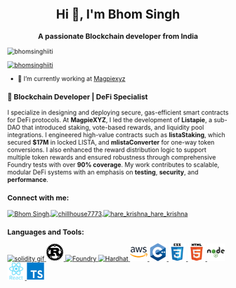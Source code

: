 <h1 align="center">Hi 👋, I'm Bhom Singh</h1>
<h3 align="center">A passionate Blockchain developer from India</h3>

<p align="left">
  <img src="https://komarev.com/ghpvc/?username=bhomsinghiiti&label=Profile%20views&color=0e75b6&style=flat" alt="bhomsinghiiti" />
</p>

<p align="left">
  <a href="https://github.com/ryo-ma/github-profile-trophy">
    <img src="https://github-profile-trophy.vercel.app/?username=bhomsinghiiti" alt="bhomsinghiiti" />
  </a>
</p>

- 🔭 I’m currently working at [Magpiexyz](https://www.magpiexyz.io/)

<h3 align="left">🚀 Blockchain Developer | DeFi Specialist</h3>

<p>
  I specialize in designing and deploying secure, gas-efficient smart contracts for DeFi protocols.
  At <strong>MagpieXYZ</strong>, I led the development of <strong>Listapie</strong>, a sub-DAO that introduced staking, vote-based rewards, and liquidity pool integrations.
  I engineered high-value contracts such as <strong>listaStaking</strong>, which secured <strong>$17M</strong> in locked LISTA, and <strong>mlistaConverter</strong> for one-way token conversions.
  I also enhanced the reward distribution logic to support multiple token rewards and ensured robustness through comprehensive Foundry tests with over <strong>90% coverage</strong>.
  My work contributes to scalable, modular DeFi systems with an emphasis on <strong>testing</strong>, <strong>security</strong>, and <strong>performance</strong>.
</p>

<h3 align="left">Connect with me:</h3>
<p align="left">
  <a href="https://www.linkedin.com/in/bhom-singh-3533861b7/" target="blank">
    <img align="center" src="https://raw.githubusercontent.com/rahuldkjain/github-profile-readme-generator/master/src/images/icons/Social/linked-in-alt.svg" alt="Bhom Singh" height="30" width="40" />
  </a>
  <a href="https://www.codechef.com/users/chillhouse7773" target="blank">
    <img align="center" src="https://cdn.jsdelivr.net/npm/simple-icons@3.1.0/icons/codechef.svg" alt="chillhouse7773" height="30" width="40" />
  </a>
  <a href="https://leetcode.com/u/hare_krishna_hare_krishna/" target="blank">
    <img align="center" src="https://raw.githubusercontent.com/rahuldkjain/github-profile-readme-generator/master/src/images/icons/Social/leet-code.svg" alt="hare_krishna_hare_krishna" height="30" width="40" />
  </a>
</p>

<h3 align="left">Languages and Tools:</h3>
<p align="left">
  <a href="https://soliditylang.org/" target="_blank" rel="noreferrer">
    <img src="https://media.tenor.com/fBrIx7wdCosAAAAM/solidity.gif" alt="solidity gif" width="40" height="40"/>
  </a>
<a href="https://www.rust-lang.org/" target="_blank" rel="noreferrer">
  <img src="https://raw.githubusercontent.com/rust-lang/rust-artwork/master/logo/rust-logo-blk.svg" alt="Rust" width="40" height="40"/>
</a>
 <a href="https://foundry-rs.gitbook.io/foundry/" target="_blank" rel="noreferrer">
  <img src="https://avatars.githubusercontent.com/u/99892494?s=200&v=4" alt="Foundry" width="40" height="40"/>
</a>
  <a href="https://hardhat.org/" target="_blank" rel="noreferrer">
  <img src="https://miro.medium.com/v2/0*-B8dzddK9QVUrV5_.png" alt="Hardhat" width="40" height="40"/>
</a>
  <a href="https://aws.amazon.com" target="_blank" rel="noreferrer">
    <img src="https://raw.githubusercontent.com/devicons/devicon/master/icons/amazonwebservices/amazonwebservices-original-wordmark.svg" alt="aws" width="40" height="40"/>
  </a>
  <a href="https://www.w3schools.com/cpp/" target="_blank" rel="noreferrer">
    <img src="https://raw.githubusercontent.com/devicons/devicon/master/icons/cplusplus/cplusplus-original.svg" alt="cplusplus" width="40" height="40"/>
  </a>
  <a href="https://www.w3schools.com/css/" target="_blank" rel="noreferrer">
    <img src="https://raw.githubusercontent.com/devicons/devicon/master/icons/css3/css3-original-wordmark.svg" alt="css3" width="40" height="40"/>
  </a>
  <a href="https://www.w3.org/html/" target="_blank" rel="noreferrer">
    <img src="https://raw.githubusercontent.com/devicons/devicon/master/icons/html5/html5-original-wordmark.svg" alt="html5" width="40" height="40"/>
  </a>
  <a href="https://nodejs.org" target="_blank" rel="noreferrer">
    <img src="https://raw.githubusercontent.com/devicons/devicon/master/icons/nodejs/nodejs-original-wordmark.svg" alt="nodejs" width="40" height="40"/>
  </a>
  <a href="https://reactjs.org/" target="_blank" rel="noreferrer">
    <img src="https://raw.githubusercontent.com/devicons/devicon/master/icons/react/react-original-wordmark.svg" alt="react" width="40" height="40"/>
  </a>
  <a href="https://www.typescriptlang.org/" target="_blank" rel="noreferrer">
    <img src="https://raw.githubusercontent.com/devicons/devicon/master/icons/typescript/typescript-original.svg" alt="typescript" width="40" height="40"/>
  </a>
</p>

